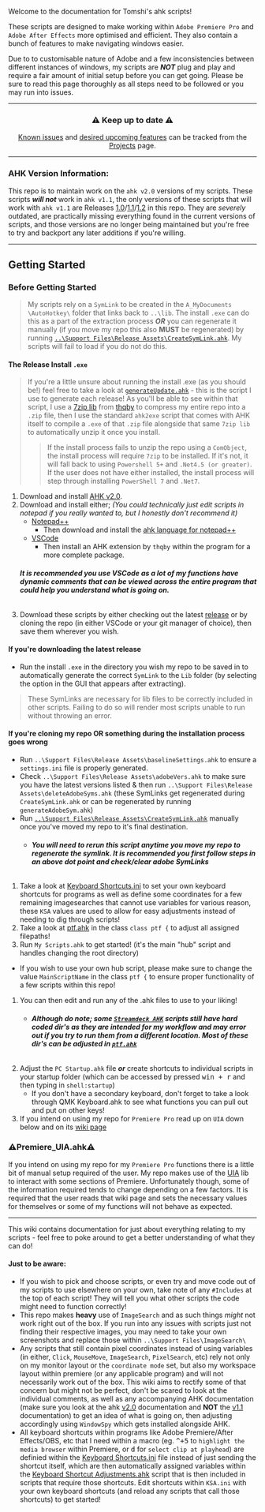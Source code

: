 Welcome to the documentation for Tomshi's ahk scripts!

These scripts are designed to make working within `Adobe Premiere Pro` and `Adobe After Effects` more optimised and efficient. They also contain a bunch of features to make navigating windows easier.

Due to to customisable nature of Adobe and a few inconsistencies between different instances of windows, my scripts are ***NOT*** plug and play and require a fair amount of initial setup before you can get going. Please be sure to read this page thoroughly as all steps need to be followed or you may run into issues.

***

<div align="center">

### ⚠️ Keep up to date ⚠️
[Known issues](https://github.com/users/Tomshiii/projects/2) and [desired upcoming features](https://github.com/users/Tomshiii/projects/1) can be tracked from the [Projects](https://github.com/Tomshiii/ahk/projects?query=is%3Aopen) page.
</div>

***

### AHK Version Information:
This repo is to maintain work on the `ahk v2.0` versions of my scripts. These scripts **_will not_** work in `ahk v1.1`, the only versions of these scripts that will work with `ahk v1.1` are Releases [1.0](https://github.com/Tomshiii/ahk/releases/tag/v1.0)/[1.1](https://github.com/Tomshiii/ahk/releases/tag/v1.1)/[1.2](https://github.com/Tomshiii/ahk/releases/tag/v1.2) in this repo. They are _severely_ outdated, are practically missing everything found in the current versions of scripts, and those versions are no longer being maintained but you're free to try and backport any later additions if you're willing.
***

## Getting Started

### Before Getting Started
> My scripts rely on a `SymLink` to be created in the `A_MyDocuments \AutoHotkey\` folder that links back to `..\lib`. The install `.exe` can do this as a part of the extraction process ***OR*** you can regenerate it manually (if you move my repo this also **MUST** be regenerated) by running [`..\Support Files\Release Assets\CreateSymLink.ahk`](https://github.com/Tomshiii/ahk/wiki/CreateSymLink.ahk). My scripts will fail to load if you do not do this.

#### The Release Install `.exe`
> If you're a little unsure about running the install .exe (as you should be!) feel free to take a look at [`generateUpdate.ahk`](https://github.com/Tomshiii/ahk/blob/main/Support%20Files/Release%20Assets/generateUpdate.ahk) - this is the script I use to generate each release! As you'll be able to see within that script, I use a [7zip lib](https://github.com/thqby/ahk2_lib/blob/master/7Zip/SevenZip.ahk) from [thqby](https://github.com/thqby) to compress my entire repo into a `.zip` file, then I use the standard `ahk2exe` script that comes with AHK itself to compile a `.exe` of that `.zip` file alongside that same `7zip lib` to automatically unzip it once you install.
>> If the install process fails to unzip the repo using a `ComObject`, the install process will require `7zip` to be installed. If it's not, it will fall back to using `Powershell 5+` and `.Net4.5 (or greater)`. If the user does not have either installed, the install process will step through installing `PowerShell 7` and `.Net7`.


1. Download and install [AHK v2.0](https://www.autohotkey.com/v2/).
1. Download and install either; *(You could technically just edit scripts in notepad if you really wanted to, but I honestly don't recommend it)*
   - [Notepad++](https://notepad-plus-plus.org/downloads/)
     - Then download and install the [ahk language for notepad++](https://www.autohotkey.com/boards/viewtopic.php?t=50)
   - [VSCode](https://code.visualstudio.com/)
     - Then install an AHK extension by `thqby` within the program for a more complete package.
    ###### **_It is recommended you use VSCode as a lot of my functions have dynamic comments that can be viewed across the entire program that could help you understand what is going on._**
1. Download these scripts by either checking out the latest [release](https://github.com/tomshiii/ahk/releases/latest) or by cloning the repo (in either VSCode or your git manager of choice), then save them wherever you wish.

#### If you're downloading the latest release
  - Run the install `.exe` in the directory you wish my repo to be saved in to automatically generate the correct `SymLink` to the `Lib` folder (by selecting the option in the GUI that appears after extracting).
> These SymLinks are necessary for lib files to be correctly included in other scripts. Failing to do so will render most scripts unable to run without throwing an error.

#### If you're cloning my repo **OR** something during the installation process goes wrong

  - Run `..\Support Files\Release Assets\baselineSettings.ahk` to ensure a `settings.ini` file is properly generated.
  - Check `..\Support Files\Release Assets\adobeVers.ahk` to make sure you have the latest versions listed & then run `..\Support Files\Release Assets\deleteAdobeSyms.ahk` (these SymLinks get regenerated during `CreateSymLink.ahk` or can be regenerated by running `generateAdobeSym.ahk`)
  - Run [`..\Support Files\Release Assets\CreateSymLink.ahk`](https://github.com/Tomshiii/ahk/wiki/CreateSymLink.ahk) manually once you've moved my repo to it's final destination.
    - ###### **_You will need to rerun this script anytime you move my repo to regenerate the symlink. It is recommended you first follow steps in an above dot point and check/clear adobe SymLinks_**
1. Take a look at [Keyboard Shortcuts.ini](https://github.com/Tomshiii/ahk/tree/main/Support%20Files/KSA) to set your own keyboard shortcuts for programs as well as define some coordinates for a few remaining imagesearches that cannot use variables for various reason, these `KSA` values are used to allow for easy adjustments instead of needing to dig through scripts!
1. Take a look at [ptf.ahk](https://github.com/Tomshiii/ahk/tree/main/lib/Classes/ptf.ahk) in the class `class ptf {` to adjust all assigned filepaths!
1. Run `My Scripts.ahk` to get started! (it's the main "hub" script and handles changing the root directory)
  - If you wish to use your own hub script, please make sure to change the value `MainScriptName` in the class `ptf {` to ensure proper functionality of a few scripts within this repo!
1. You can then edit and run any of the .ahk files to use to your liking!
    - ###### **_Although do note; some [`Streamdeck AHK`](https://github.com/Tomshiii/ahk/tree/main/Streamdeck%20AHK) scripts still have hard coded dir's as they are intended for my workflow and may error out if you try to run them from a different location. Most of these dir's can be adjusted in [`ptf.ahk`](https://github.com/Tomshiii/ahk/tree/main/lib/Classes/ptf.ahk)_**
1. Adjust the `PC Startup.ahk` file ***or*** create shortcuts to individual scripts in your startup folder (which can be accessed by pressed <kbd>win + r</kbd> and then typing in `shell:startup`)
    - If you don't have a secondary keyboard, don't forget to take a look through QMK Keyboard.ahk to see what functions you can pull out and put on other keys!
1. If you intend on using my repo for `Premiere Pro` read up on `UIA` down below and on its [wiki page](https://github.com/Tomshiii/ahk/wiki/UIA)

### ⚠️Premiere_UIA.ahk⚠️
If you intend on using my repo for my `Premiere Pro` functions there is a little bit of manual setup required of the user. My repo makes use of the [UIA](https://github.com/Tomshiii/ahk/wiki/UIA) lib to interact with some sections of Premiere. Unfortunately though, some of the information required tends to change depending on a few factors. It is required that the user reads that wiki page and sets the necessary values for themselves or some of my functions will not behave as expected.
***

This wiki contains documentation for just about everything relating to my scripts - feel free to poke around to get a better understanding of what they can do!

#### Just to be aware:
- If you wish to pick and choose scripts, or even try and move code out of my scripts to use elsewhere on your own, take note of any `#Includes` at the top of each script! They will tell you what other scripts the code might need to function correctly!
- This repo makes **heavy** use of `ImageSearch` and as such things *might* not work right out of the box. If you run into any issues with scripts just not finding their respective images, you may need to take your own screenshots and replace those within `..\Support Files\ImageSearch\`
- Any scripts that still contain pixel coordinates instead of using variables (in either, `Click`, `MouseMove`, `ImageSearch`, `PixelSearch`, etc) rely not only on my monitor layout or the `coordinate mode` set, but also my workspace layout within premiere (or any applicable program) and will not necessarily work out of the box. This wiki aims to rectify some of that concern but might not be perfect, don't be scared to look at the individual comments, as well as any accompanying AHK documentation (make sure you look at the ahk [v2.0](https://lexikos.github.io/v2/docs/AutoHotkey.htm) documentation and **NOT** the [v1.1](https://www.autohotkey.com/docs/AutoHotkey.htm) documentation) to get an idea of what is going on, then adjusting accordingly using `WindowSpy` which gets installed alongside AHK.
- All keyboard shortcuts within programs like Adobe Premiere/After Effects/OBS, etc that I need within a macro (eg. <kbd>^+5</kbd> to `highlight the media browser` within Premiere, or <kbd>d</kbd> for `select clip at playhead`) are definied within the [Keyboard Shortcuts.ini](https://github.com/Tomshiii/ahk/tree/main/Support%20Files/KSA) file instead of just sending the shortcut itself, which are then automatically assigned variables within the [Keyboard Shortcut Adjustments.ahk](https://github.com/Tomshiii/ahk/blob/main/lib/KSA/Keyboard%20Shortcut%20Adjustments.ahk) script that is then included in scripts that require those shortcuts. Edit shortcuts within `KSA.ini` with your own keyboard shortcuts (and reload any scripts that call those shortcuts) to get started!